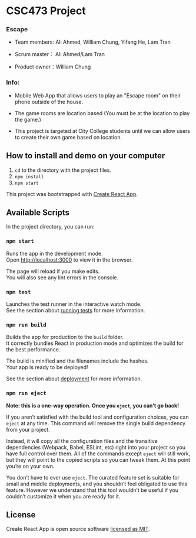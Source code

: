# CSC473 Project
### Escape

* Team members: Ali Ahmed, William Chung, Yifang He, Lam Tran

* Scrum master： Ali Ahmed/Lam Tran

* Product owner：William Chung

### Info:

- Mobile Web App that allows users to play an "Escape room" on their phone outside of the house.

- The game rooms are location based (You must be at the location to play the game.) 

- This project is targeted at City College students until we can allow users to create their own game based on location.




## How to install and demo on your computer

1. `cd` to the directory with the project files.
1. `npm install`
1. `npm start`

This project was bootstrapped with [Create React App](https://github.com/facebook/create-react-app).

## Available Scripts

In the project directory, you can run:

### `npm start`

Runs the app in the development mode.<br />
Open [http://localhost:3000](http://localhost:3000) to view it in the browser.

The page will reload if you make edits.<br />
You will also see any lint errors in the console.

### `npm test`

Launches the test runner in the interactive watch mode.<br />
See the section about [running tests](https://facebook.github.io/create-react-app/docs/running-tests) for more information.

### `npm run build`

Builds the app for production to the `build` folder.<br />
It correctly bundles React in production mode and optimizes the build for the best performance.

The build is minified and the filenames include the hashes.<br />
Your app is ready to be deployed!

See the section about [deployment](https://facebook.github.io/create-react-app/docs/deployment) for more information.

### `npm run eject`

**Note: this is a one-way operation. Once you `eject`, you can’t go back!**

If you aren’t satisfied with the build tool and configuration choices, you can `eject` at any time. This command will remove the single build dependency from your project.

Instead, it will copy all the configuration files and the transitive dependencies (Webpack, Babel, ESLint, etc) right into your project so you have full control over them. All of the commands except `eject` will still work, but they will point to the copied scripts so you can tweak them. At this point you’re on your own.

You don’t have to ever use `eject`. The curated feature set is suitable for small and middle deployments, and you shouldn’t feel obligated to use this feature. However we understand that this tool wouldn’t be useful if you couldn’t customize it when you are ready for it.





## License

Create React App is open source software [licensed as MIT](https://github.com/facebook/create-react-app/blob/master/LICENSE).
